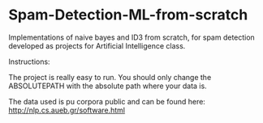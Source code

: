 # Spam-Detection-ML-from-scratch
Implementations of naive bayes and ID3 from scratch, for spam detection developed as projects for Artificial Intelligence class.

Instructions:

The project is  really easy to run. You should only change the ABSOLUTEPATH with the absolute path where your data is.

The data used is pu corpora public and can be found here: http://nlp.cs.aueb.gr/software.html 
